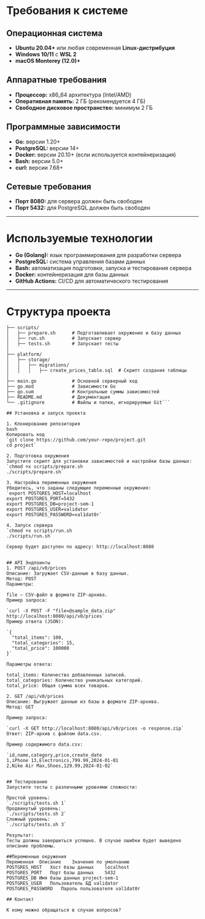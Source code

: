 # Требования к системе

## Операционная система  
- **Ubuntu 20.04+** или любая современная **Linux-дистрибуция**  
- **Windows 10/11** с **WSL 2**  
- **macOS Monterey (12.0)+**  

## Аппаратные требования  
- **Процессор:** x86_64 архитектура (Intel/AMD)  
- **Оперативная память:** 2 ГБ (рекомендуется 4 ГБ)  
- **Свободное дисковое пространство:** минимум 2 ГБ  

## Программные зависимости  
- **Go:** версии 1.20+  
- **PostgreSQL:** версии 14+  
- **Docker:** версии 20.10+ (если используется контейнеризация)  
- **Bash:** версии 5.0+  
- **curl:** версии 7.68+  

## Сетевые требования  
- **Порт 8080:** для сервера должен быть свободен  
- **Порт 5432:** для PostgreSQL должен быть свободен  

---

# Используемые технологии  
- **Go (Golang):** язык программирования для разработки сервера  
- **PostgreSQL:** система управления базами данных  
- **Bash:** автоматизация подготовки, запуска и тестирования сервера  
- **Docker:** контейнеризация для базы данных  
- **GitHub Actions:** CI/CD для автоматического тестирования  

---

# Структура проекта  

```plaintext
├── scripts/
│   ├── prepare.sh      # Подготавливает окружение и базу данных
│   ├── run.sh          # Запускает сервер
│   ├── tests.sh        # Запускает тесты
│
├── platform/
│   ├── storage/
│   │   ├── migrations/
│   │   │   ├── create_prices_table.sql  # Скрипт создания таблицы
│
├── main.go             # Основной серверный код
├── go.mod              # Зависимости Go
├── go.sum              # Контрольные суммы зависимостей
├── README.md           # Документация
└── .gitignore          # Файлы и папки, игнорируемые Git```

## Установка и запуск проекта

1. Клонирование репозитория
bash
Копировать код
`git clone https://github.com/your-repo/project.git
cd project`

2. Подготовка окружения
Запустите скрипт для установки зависимостей и настройки базы данных:
`chmod +x scripts/prepare.sh
./scripts/prepare.sh`

3. Настройка переменных окружения
Убедитесь, что заданы следующие переменные окружения:
`export POSTGRES_HOST=localhost
export POSTGRES_PORT=5432
export POSTGRES_DB=project-sem-1
export POSTGRES_USER=validator
export POSTGRES_PASSWORD=val1dat0r`

4. Запуск сервера
`chmod +x scripts/run.sh
./scripts/run.sh`

Сервер будет доступен по адресу: http://localhost:8080


## API Эндпоинты
1. POST /api/v0/prices
Описание: Загружает CSV-данные в базу данных.
Метод: POST
Параметры:

file – CSV-файл в формате ZIP-архива.
Пример запроса:

`curl -X POST -F "file=@sample_data.zip" http://localhost:8080/api/v0/prices`
Пример ответа (JSON):

`{
  "total_items": 100,
  "total_categories": 15,
  "total_price": 100000
}`

Параметры ответа:

total_items: Количество добавленных записей.
total_categories: Количество уникальных категорий.
total_price: Общая сумма всех товаров.

2. GET /api/v0/prices
Описание: Выгружает данные из базы в формате ZIP-архива.
Метод: GET

Пример запроса:

`curl -X GET http://localhost:8080/api/v0/prices -o response.zip`
Ответ: ZIP-архив с файлом data.csv.

Пример содержимого data.csv:

`id,name,category,price,create_date
1,iPhone 13,Electronics,799.99,2024-01-01
2,Nike Air Max,Shoes,129.99,2024-01-02`


## Тестирование
Запустите тесты с различными уровнями сложности:

Простой уровень:
`./scripts/tests.sh 1`
Продвинутый уровень:
`./scripts/tests.sh 2`
Сложный уровень:
`./scripts/tests.sh 3`

Результат:
Тесты должны завершиться успешно. В случае ошибки будет выведено описание проблемы.

##Переменные окружения
Переменная	Описание	Значение по умолчанию
POSTGRES_HOST	Хост базы данных	localhost
POSTGRES_PORT	Порт базы данных	5432
POSTGRES_DB	Имя базы данных	project-sem-1
POSTGRES_USER	Пользователь БД	validator
POSTGRES_PASSWORD	Пароль пользователя	val1dat0r

## Контакт

К кому можно обращаться в случае вопросов?
